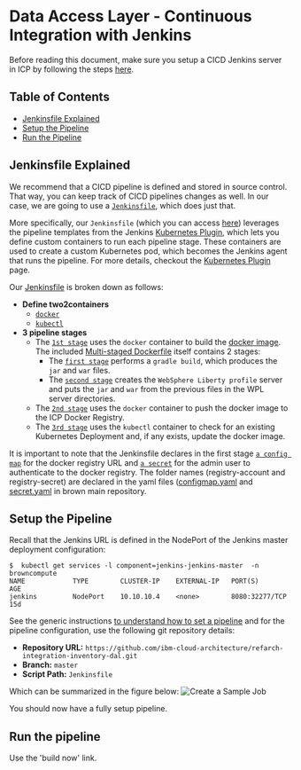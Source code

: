 # Data Access Layer - Continuous Integration with Jenkins
Before reading this document, make sure you setup a CICD Jenkins server in ICP by following the steps [here](https://github.com/ibm-cloud-architecture/refarch-integration/blob/master/docs/devops/README.md#jenkins-on-ibm-cloud-private-icp).

## Table of Contents
* [Jenkinsfile Explained](#jenkinsfile-explained)
* [Setup the Pipeline](#setup-the-pipeline)
* [Run the Pipeline](#run-the-pipeline)

## Jenkinsfile Explained
We recommend that a CICD pipeline is defined and stored in source control. That way, you can keep track of CICD pipelines changes as well. In our case, we are going to use a [`Jenkinsfile`](https://jenkins.io/doc/book/pipeline/jenkinsfile/), which does just that.

More specifically, our `Jenkinsfile` (which you can access [here](../../Jenkinsfile)) leverages the pipeline templates from the Jenkins [Kubernetes Plugin](https://github.com/jenkinsci/kubernetes-plugin), which lets you define custom containers to run each pipeline stage. These containers are used to create a custom Kubernetes pod, which becomes the Jenkins agent that runs the pipeline. For more details, checkout the [Kubernetes Plugin](https://github.com/jenkinsci/kubernetes-plugin) page.

Our [Jenkinsfile](Jenkinsfile) is broken down as follows:
* **Define two2containers**
    + [`docker`](../../Jenkinsfile#L14)
    + [`kubectl`](../../Jenkinsfile#L15)
* **3 pipeline stages**
    + The [`1st stage`](../../Jenkinsfile#L21) uses the `docker` container to build the [docker image](Dockerfile). The included [Multi-staged Dockerfile](https://docs.docker.com/develop/develop-images/multistage-build/#use-multi-stage-builds) itself contains 2 stages:
        - The [`first stage`](../../Dockerfile#L1) performs a `gradle build`, which produces the `jar` and `war` files.
        - The [`second stage`](../../Dockerfile#L12) creates the `WebSphere Liberty profile` server and puts the `jar` and `war` from the previous files in the WPL server directories.
    + The [`2nd stage`](../../Jenkinsfile#L30) uses the `docker` container to push the docker image to the ICP Docker Registry.
    + The [`3rd stage`](../../Jenkinsfile#L47) uses the `kubectl` container to check for an existing Kubernetes Deployment and, if any exists, update the docker image.

It is important to note that the Jenkinsfile declares in the first stage [`a config map`](../../Dockerfile#L11) for the docker registry URL and [`a secret`](../../Dockerfile#L10) for the admin user to authenticate to the docker registry. The folder names (registry-account and registry-secret) are declared in the yaml files ([configmap.yaml](https://github.com/ibm-cloud-architecture/refarch-integration/blob/master/docs/devops/registry/configmap.yaml) and [secret.yaml](https://github.com/ibm-cloud-architecture/refarch-integration/blob/master/docs/devops/registry/secret.yaml) in brown main repository.

## Setup the Pipeline
Recall that the Jenkins URL is defined in the NodePort of the Jenkins master deployment configuration:
```
$  kubectl get services -l component=jenkins-jenkins-master  -n browncompute
NAME            TYPE        CLUSTER-IP    EXTERNAL-IP   PORT(S)          AGE
jenkins         NodePort    10.10.10.4    <none>        8080:32277/TCP   15d
```

See the generic instructions [to understand how to set a pipeline](https://github.com/ibm-cloud-architecture/refarch-integration/tree/master/docs/devops/README.md#setup-the-pipeline) and for the pipeline configuration, use the following git repository details:  

+ **Repository URL:** `https://github.com/ibm-cloud-architecture/refarch-integration-inventory-dal.git`
+ **Branch:** `master`
+ **Script Path:** `Jenkinsfile`

Which can be summarized in the figure below:
![Create a Sample Job](https://raw.githubusercontent.com/ibm-cloud-architecture/refarch-cloudnative-devops-kubernetes/master/static/imgs/3_setup_pipeline.png)

You should now have a fully setup pipeline.

## Run the pipeline
Use the 'build now' link.
